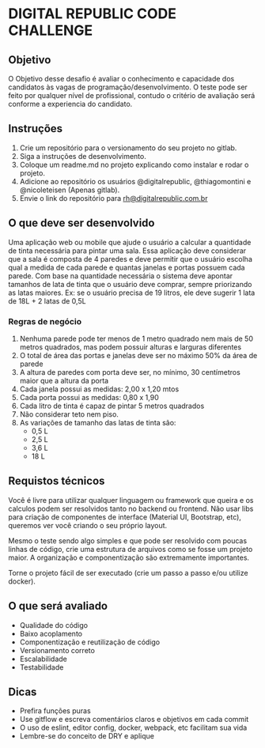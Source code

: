 # DIGITAL REPUBLIC CODE CHALLENGE

## Objetivo

O Objetivo desse desafio é avaliar o conhecimento e capacidade dos candidatos às vagas de programação/desenvolvimento.
O teste pode ser feito por qualquer nível de profissional, contudo o critério de avaliação será conforme a experiencia do candidato.

## Instruções

1.  Crie um repositório para o versionamento do seu projeto no gitlab.
2.  Siga a instruções de desenvolvimento.
3.  Coloque um readme.md no projeto explicando como instalar e rodar o projeto.
4.  Adicione ao repositório os usuários @digitalrepublic, @thiagomontini e @nicoleteisen (Apenas gitlab).
5.  Envie o link do repositório para <rh@digitalrepublic.com.br>

## O que deve ser desenvolvido

Uma aplicação web ou mobile que ajude o usuário a calcular a quantidade de tinta necessária para pintar uma sala.
Essa aplicação deve considerar que a sala é composta de 4 paredes e deve permitir que o usuário escolha qual a medida de cada parede e quantas janelas e portas possuem cada parede.
Com base na quantidade necessária o sistema deve apontar tamanhos de lata de tinta que o usuário deve comprar, sempre priorizando as latas maiores. Ex: se o usuário precisa de 19 litros, ele deve sugerir 1 lata de 18L + 2 latas de 0,5L

### Regras de negócio

1.  Nenhuma parede pode ter menos de 1 metro quadrado nem mais de 50 metros quadrados, mas podem possuir alturas e larguras diferentes
2.  O total de área das portas e janelas deve ser no máximo 50% da área de parede
3.  A altura de paredes com porta deve ser, no mínimo, 30 centímetros maior que a altura da porta
4.  Cada janela possui as medidas: 2,00 x 1,20 mtos
5.  Cada porta possui as medidas: 0,80 x 1,90
6.  Cada litro de tinta é capaz de pintar 5 metros quadrados
7.  Não considerar teto nem piso.
8.  As variações de tamanho das latas de tinta são:
    *   0,5 L
    *   2,5 L
    *   3,6 L
    *   18 L

## Requistos técnicos

Você é livre para utilizar qualquer linguagem ou framework que queira e os calculos podem ser resolvidos tanto no backend ou frontend.
Não usar libs para criação de componentes de interface (Material UI, Bootstrap, etc), queremos ver você criando o seu próprio layout.

Mesmo o teste sendo algo simples e que pode ser resolvido com poucas linhas de código, crie uma estrutura de arquivos como se fosse um projeto maior. A organização e componentização são extremamente importantes.

Torne o projeto fácil de ser executado (crie um passo a passo e/ou utilize docker).

## O que será avaliado

*   Qualidade do código
*   Baixo acoplamento
*   Componentização e reutilização de código
*   Versionamento correto
*   Escalabilidade
*   Testabilidade

## Dicas

*   Prefira funções puras
*   Use gitflow e escreva comentários claros e objetivos em cada commit
*   O uso de eslint, editor config, docker, webpack, etc facilitam sua vida
*   Lembre-se do conceito de DRY e aplique
